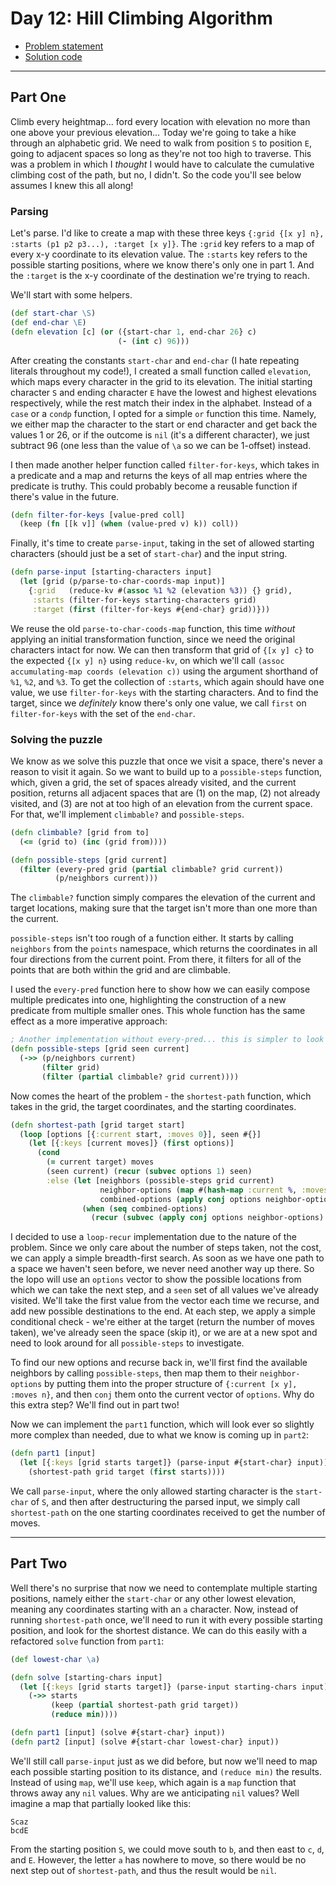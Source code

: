 # Day 12: Hill Climbing Algorithm

* [Problem statement](https://adventofcode.com/2022/day/12)
* [Solution code](https://github.com/abyala/advent-2022-clojure/blob/master/src/advent_2022_clojure/day12.clj)

---

## Part One

Climb every heightmap... ford every location with elevation no more than one above your previous elevation...  Today
we're going to take a hike through an alphabetic grid. We need to walk from position `S` to position `E`, going
to adjacent spaces so long as they're not too high to traverse. This was a problem in which I _thought_ I would have to
calculate the cumulative climbing cost of the path, but no, I didn't. So the code you'll see below assumes I knew this
all along!

### Parsing

Let's parse. I'd like to create a map with these three keys `{:grid {[x y] n}, :starts (p1 p2 p3...), :target [x y]}`.
The `:grid` key refers to a map of every x-y coordinate to its elevation value. The `:starts` key refers to the
possible starting positions, where we know there's only one in part 1. And the `:target` is the x-y coordinate of the
destination we're trying to reach.

We'll start with some helpers.

```clojure
(def start-char \S)
(def end-char \E)
(defn elevation [c] (or ({start-char 1, end-char 26} c)
                        (- (int c) 96)))
```

After creating the constants `start-char` and `end-char` (I hate repeating literals throughout my code!), I created a
small function called `elevation`, which maps every character in the grid to its elevation. The initial starting
character `S` and ending character `E` have the lowest and highest elevations respectively, while the rest  match their
index in the alphabet. Instead of a `case` or a `condp` function, I opted for a simple `or` function this time.
Namely, we either map the character to the start or end character and get back the values 1 or 26, or if the outcome is
`nil` (it's a different character), we just subtract 96 (one less than the value of `\a` so we can be 1-offset) instead.

I then made another helper function called `filter-for-keys`, which takes in a predicate and a map and returns the
keys of all map entries where the predicate is truthy. This could probably become a reusable function if there's value
in the future.

```clojure
(defn filter-for-keys [value-pred coll]
  (keep (fn [[k v]] (when (value-pred v) k)) coll))
```

Finally, it's time to create `parse-input`, taking in the set of allowed starting characters (should just be a set of
`start-char`) and the input string.

```clojure
(defn parse-input [starting-characters input]
  (let [grid (p/parse-to-char-coords-map input)]
    {:grid   (reduce-kv #(assoc %1 %2 (elevation %3)) {} grid),
     :starts (filter-for-keys starting-characters grid)
     :target (first (filter-for-keys #{end-char} grid))}))
```

We reuse the old `parse-to-char-coods-map` function, this time _without_ applying an initial transformation function,
since we need the original characters intact for now. We can then transform that grid of `{[x y] c}` to the expected
`{[x y] n}` using `reduce-kv`, on which we'll call `(assoc accumulating-map coords (elevation c))` using the
argument shorthand of `%1`, `%2`, and `%3`. To get the collection of `:starts`, which again should have one value,
we use `filter-for-keys` with the starting characters. And to find the target, since we _definitely_ know there's only
one value, we call `first` on `filter-for-keys` with the set of the `end-char`.

### Solving the puzzle

We know as we solve this puzzle that once we visit a space, there's never a reason to visit it again. So we want to
build up to a `possible-steps` function, which, given a grid, the set of spaces already visited, and the current
position, returns all adjacent spaces that are (1) on the map, (2) not already visited, and (3) are not at too high of
an elevation from the current space. For that, we'll implement `climbable?` and `possible-steps`.

```clojure
(defn climbable? [grid from to]
  (<= (grid to) (inc (grid from))))

(defn possible-steps [grid current]
  (filter (every-pred grid (partial climbable? grid current))
          (p/neighbors current)))
```

The `climbable?` function simply compares the elevation of the current and target locations, making sure that the
target isn't more than one more than the current.

`possible-steps` isn't too rough of a function either. It starts by calling `neighbors` from the `points` namespace,
which returns the coordinates in all four directions from the current point. From there, it filters for all of the
points that are both within the grid and are climbable.

I used the `every-pred` function here to show how we can easily compose multiple predicates into one, highlighting the
construction of a new predicate from multiple smaller ones. This whole function has the same effect as a more
imperative approach:

```clojure
; Another implementation without every-pred... this is simpler to look at, but less expressive I think.
(defn possible-steps [grid seen current]
  (->> (p/neighbors current)
       (filter grid)
       (filter (partial climbable? grid current))))
```

Now comes the heart of the problem - the `shortest-path` function, which takes in the grid, the target coordinates, and
the starting coordinates.

```clojure
(defn shortest-path [grid target start]
  (loop [options [{:current start, :moves 0}], seen #{}]
    (let [{:keys [current moves]} (first options)]
      (cond
        (= current target) moves
        (seen current) (recur (subvec options 1) seen)
        :else (let [neighbors (possible-steps grid current)
                    neighbor-options (map #(hash-map :current %, :moves (inc moves)) neighbors)
                    combined-options (apply conj options neighbor-options)]
                (when (seq combined-options)
                  (recur (subvec (apply conj options neighbor-options) 1) (conj seen current))))))))

```

I decided to use a `loop-recur` implementation due to the nature of the problem. Since we only care about the number of
steps taken, not the cost, we can apply a simple breadth-first search. As soon as we have one path to a space we haven't
seen before, we never need another way up there. So the lopo will use an `options` vector to show the possible locations
from which we can take the next step, and a `seen` set of all values we've already visited. We'll take the first value
from the vector each time we recurse, and add new possible destinations to the end. At each step, we apply a simple
conditional check - we're either at the target (return the number of moves taken), we've already seen the space (skip
it), or we are at a new spot and need to look around for all `possible-steps` to investigate.

To find our new options and recurse back in, we'll first find the available neighbors by calling `possible-steps`,
then map them to their `neighbor-options` by putting them into the proper structure of `{:current [x y], :moves n}`,
and then `conj` them onto the current vector of `options`. Why do this extra step? We'll find out in part two!

Now we can implement the `part1` function, which will look ever so slightly more complex than needed, due to what we
know is coming up in `part2`:

```clojure
(defn part1 [input]
  (let [{:keys [grid starts target]} (parse-input #{start-char} input)]
    (shortest-path grid target (first starts))))
```

We call `parse-input`, where the only allowed starting character is the `start-char` of `S`, and then after
destructuring the parsed input, we simply call `shortest-path` on the one starting coordinates received to get the
number of moves.

---

## Part Two

Well there's no surprise that now we need to contemplate multiple starting positions, namely either the `start-char` or
any other lowest elevation, meaning any coordinates starting with an `a` character. Now, instead of running 
`shortest-path` once, we'll need to run it with every possible starting position, and look for the shortest distance.
We can do this easily with a refactored `solve` function from `part1`:

```clojure
(def lowest-char \a)

(defn solve [starting-chars input]
  (let [{:keys [grid starts target]} (parse-input starting-chars input)]
    (->> starts
         (keep (partial shortest-path grid target))
         (reduce min))))

(defn part1 [input] (solve #{start-char} input))
(defn part2 [input] (solve #{start-char lowest-char} input))
```

We'll still call `parse-input` just as we did before, but now we'll need to map each possible starting position to its
distance, and `(reduce min)` the results. Instead of using `map`, we'll use `keep`, which again is a `map` function that
throws away any `nil` values. Why are we anticipating `nil` values? Well imagine a map that partially looked like this:

    Scaz
    bcdE    

From the starting position `S`, we could move south to `b`, and then east to `c`, `d`, and `E`. However, the letter
`a` has nowhere to move, so there would be no next step out of `shortest-path`, and thus the result would be `nil`.